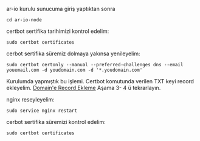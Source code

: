 ar-io kurulu sunucuma giriş yaptıktan sonra

```console
cd ar-io-node
```
certbot sertifika tarihimizi kontrol edelim:
```console
sudo certbot certificates
```

cerbot sertifika süremiz dolmaya yakınsa yenileyelim: 
```console
sudo certbot certonly --manual --preferred-challenges dns --email youemail.com -d youdomain.com -d '*.youdomain.com'
```

Kurulumda yapmıştık bu işlemi. Certbot komutunda verilen TXT keyi record ekleyelim. [Domain'e Record Ekleme](https://github.com/ruesandora/Ar.io/blob/main/record-ekleme.md) Aşama 3- 4 ü tekrarlayın.


nginx reseyleyelim: 
```console
sudo service nginx restart
```

cerbot sertifika süremizi kontrol edelim: 
```console
sudo certbot certificates
```
